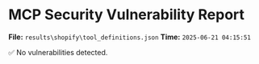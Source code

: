 # MCP Security Vulnerability Report
**File:** `results\shopify\tool_definitions.json`
**Time:** `2025-06-21 04:15:51`

✅ No vulnerabilities detected.